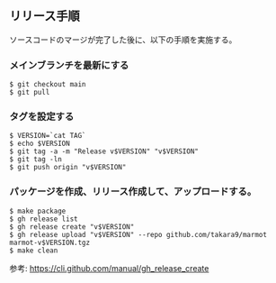 
## リリース手順

ソースコードのマージが完了した後に、以下の手順を実施する。

### メインブランチを最新にする
```
$ git checkout main
$ git pull
```

### タグを設定する
```
$ VERSION=`cat TAG`
$ echo $VERSION
$ git tag -a -m "Release v$VERSION" "v$VERSION"
$ git tag -ln
$ git push origin "v$VERSION"
```

### パッケージを作成、リリース作成して、アップロードする。
```
$ make package
$ gh release list
$ gh release create "v$VERSION"
$ gh release upload "v$VERSION" --repo github.com/takara9/marmot marmot-v$VERSION.tgz
$ make clean
```


参考: https://cli.github.com/manual/gh_release_create